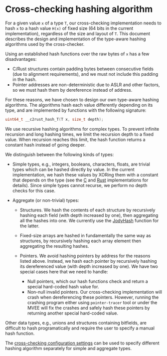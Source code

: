 # Cross-checking hashing algorithm
For a given value `x` of a type `T`, our cross-checking implementation needs to hash `x` to a hash value `H(x)` of fixed size 
(64 bits in the current implementation), regardless of the size and layout of `T`.
This document describes the design and implementation of the type-aware hashing algorithms used by the cross-checker.

Using an established hash functions over the raw bytes of `x` has a few disadvantages:
 * C/Rust structures contain padding bytes between consecutive fields (due to alignment requirements), and we must not include this padding in the hash.
 * Pointer addresses are non-deterministic due to ASLR and other factors, so we must hash them by dereference instead of address.

For these reasons, we have chosen to design our own type-aware hashing algorithms.
The algorithms hash each value differently depending on its type, and are implemented by functions with the following signature:
```C
uint64_t __c2rust_hash_T(T x, size_t depth);
```
We use recursive hashing algorithms for complex types.
To prevent infinite recursion and long hashing times, we limit the recursion depth to a fixed value.
When recursion reaches this limit, the hash function returns a constant hash instead of going deeper.

We distinguish between the following kinds of types:
  * Simple types, e.g., integers, booleans, characters, floats, are trivial types which can be hashed directly by value.
  In the current implementation, we hash these values by XORing them with a constant that depends on the type
  (see the [C](../cross-checks/c-checks/clang-plugin/runtime/hash.c) and [Rust](../cross-checks/rust-checks/runtime/src/hash/simple.rs) implementations for details).
  Since simple types cannot recurse, we perform no depth checks for this case.
 
  * Aggregate (or non-trivial) types:
    * Structures. We hash the contents of each structure by recursively hashing each field (with depth increased by one), then aggregating all the hashes into one. We currently use the [JodyHash](https://libraries.io/github/jbruchon/jodyhash) function for the latter.

    * Fixed-size arrays are hashed in fundamentally the same way as structures, by recursively hashing each array element then aggregating the resulting hashes.

    * Pointers. We avoid hashing pointers by address for the reasons listed above.
    Instead, we hash each pointer by recursively hashing its dereferenced value (with depth increased by one).
    We have two special cases here that we need to handle:
      * Null pointers, which our hash functions check and return a special hard-coded hash value for.
      * Non-null invalid pointers. Our cross-checking implementation will crash when dereferencing these pointers.
      However, running the crashing program either using `pointer-tracer` tool or under the MVEE will fix the crashes and safely hash these pointers by returning another special hard-coded value.
    
Other data types, e.g., unions and structures containing bitfields, are difficult to hash programatically and require the user to specify a manual hash function.

The [cross-checking configuration settings](cross-check-config.md) can be used to specify different hashing algorithm separately for simple and aggregate types.
